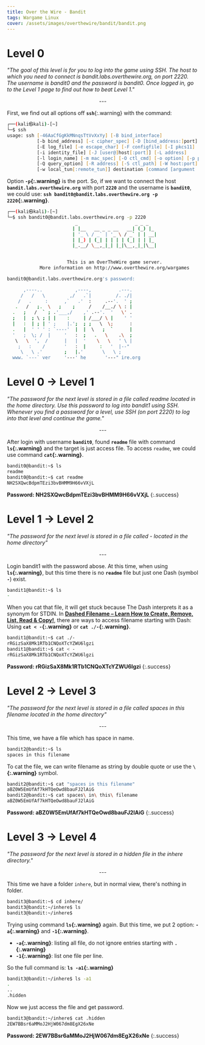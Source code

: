 ```yaml
---
title: Over the Wire - Bandit
tags: Wargame Linux
cover: /assets/images/overthewire/bandit/bandit.png
---
```


# Level 0
*"The goal of this level is for you to log into the game using SSH. The host to which you need to connect is bandit.labs.overthewire.org, on port 2220. The username is bandit0 and the password is bandit0. Once logged in, go to the Level 1 page to find out how to beat Level 1."*
<p align="center">
---
</p>

First, we find out all options off **`ssh`**{:.warning} with the command:
```zsh
┌──(kali㉿kali)-[~]
└─$ ssh   
usage: ssh [-46AaCfGgKkMNnqsTtVvXxYy] [-B bind_interface]
           [-b bind_address] [-c cipher_spec] [-D [bind_address:]port]
           [-E log_file] [-e escape_char] [-F configfile] [-I pkcs11]
           [-i identity_file] [-J [user@]host[:port]] [-L address]
           [-l login_name] [-m mac_spec] [-O ctl_cmd] [-o option] [-p port]
           [-Q query_option] [-R address] [-S ctl_path] [-W host:port]
           [-w local_tun[:remote_tun]] destination [command [argument ...]]
```
Option **`-p`{:.warning}** is the port. So, if we want to connect the host **`bandit.labs.overthewire.org`** with port **`2220`** and the username is **`bandit0`**, we could use: **`ssh bandit0@bandit.labs.overthewire.org -p 2220`{:.warning}**.
```zsh
┌──(kali㉿kali)-[~]
└─$ ssh bandit0@bandit.labs.overthewire.org -p 2220
                         _                     _ _ _   
                        | |__   __ _ _ __   __| (_) |_ 
                        | '_ \ / _` | '_ \ / _` | | __|
                        | |_) | (_| | | | | (_| | | |_ 
                        |_.__/ \__,_|_| |_|\__,_|_|\__|
                                                       

                      This is an OverTheWire game server. 
            More information on http://www.overthewire.org/wargames

bandit0@bandit.labs.overthewire.org's password: 

      ,----..            ,----,          .---.
     /   /   \         ,/   .`|         /. ./|
    /   .     :      ,`   .'  :     .--'.  ' ;
   .   /   ;.  \   ;    ;     /    /__./ \ : |
  .   ;   /  ` ; .'___,/    ,' .--'.  '   \' .
  ;   |  ; \ ; | |    :     | /___/ \ |    ' '
  |   :  | ; | ' ;    |.';  ; ;   \  \;      :
  .   |  ' ' ' : `----'  |  |  \   ;  `      |
  '   ;  \; /  |     '   :  ;   .   \    .\  ;
   \   \  ',  /      |   |  '    \   \   ' \ |
    ;   :    /       '   :  |     :   '  |--"
     \   \ .'        ;   |.'       \   \ ;
  www. `---` ver     '---' he       '---" ire.org
```
# Level 0 → Level 1
*"The password for the next level is stored in a file called readme located in the home directory. Use this password to log into bandit1 using SSH. Whenever you find a password for a level, use SSH (on port 2220) to log into that level and continue the game."*
<p align="center">
---
</p>

After login with username **`bandit0`**, found **`readme`** file with command **`ls`{:.warning}** and the target is just access file. To access `readme`, we could use command **`cat`{:.warning}**.
```zsh
bandit0@bandit:~$ ls
readme
bandit0@bandit:~$ cat readme 
NH2SXQwcBdpmTEzi3bvBHMM9H66vVXjL
```
**Password: NH2SXQwcBdpmTEzi3bvBHMM9H66vVXjL**
{:.success}
# Level 1 → Level 2
*"The password for the next level is stored in a file called - located in the home directory"*
<p align="center">
---
</p>

Login bandit1 with the password abose. At this time, when using **`ls`{:.warning}**, but this time there is no **`readme`** file but just one Dash (symbol **`-`**) exist. 
```zsh
bandit1@bandit:~$ ls
-
```
When you cat that file, it will get stuck because The Dash interprets it as a synonym for STDIN. In [**Dashed Filename – Learn How to Create, Remove, List, Read & Copy!**](https://www.webservertalk.com/dashed-filename), there are ways to access filename starting with Dash: Using **`cat < -`{:.warning}** or **`cat ./-`{:.warning}**.
```zsh
bandit1@bandit:~$ cat ./-
rRGizSaX8Mk1RTb1CNQoXTcYZWU6lgzi
bandit1@bandit:~$ cat < -
rRGizSaX8Mk1RTb1CNQoXTcYZWU6lgzi
```
**Password: rRGizSaX8Mk1RTb1CNQoXTcYZWU6lgzi**
{:.success}
# Level 2 → Level 3
*"The password for the next level is stored in a file called spaces in this filename located in the home directory"*
<p align="center">
---
</p>

This time, we have a file which has space in name. 
```zsh
bandit2@bandit:~$ ls
spaces in this filename
```
To cat the file, we can write filename as string by double quote or use the **`\`{:.warning}** symbol.
```zsh
bandit2@bandit:~$ cat "spaces in this filename"
aBZ0W5EmUfAf7kHTQeOwd8bauFJ2lAiG
bandit2@bandit:~$ cat spaces\ in\ this\ filename 
aBZ0W5EmUfAf7kHTQeOwd8bauFJ2lAiG
```
**Password: aBZ0W5EmUfAf7kHTQeOwd8bauFJ2lAiG**
{:.success}
# Level 3 → Level 4
*"The password for the next level is stored in a hidden file in the inhere directory."*
<p align="center">
---
</p>

This time we have a folder `inhere`, but in normal view, there's nothing in folder.
```zsh
bandit3@bandit:~$ cd inhere/
bandit3@bandit:~/inhere$ ls
bandit3@bandit:~/inhere$ 
```
Trying using command **`ls`{:.warning}** again. But this time, we put 2 option: **`-a`{:.warning}** and **`-1`{:.warning}**.

- **`-a`{:.warning}**: listing all file, do not ignore entries starting with **`.`{:.warning}**
- **`-1`{:.warning}**: list one file per line.

So the full command is: **`ls -a1`{:.warning}**
```zsh
bandit3@bandit:~/inhere$ ls -a1
.
..
.hidden
```
Now we just access the file and get password.
```zsh
bandit3@bandit:~/inhere$ cat .hidden 
2EW7BBsr6aMMoJ2HjW067dm8EgX26xNe
```
**Password: 2EW7BBsr6aMMoJ2HjW067dm8EgX26xNe**
{:.success}